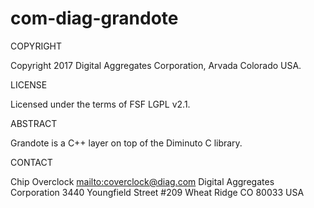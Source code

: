 # com-diag-grandote

COPYRIGHT

Copyright 2017 Digital Aggregates Corporation, Arvada Colorado USA.

LICENSE

Licensed under the terms of FSF LGPL v2.1.

ABSTRACT

Grandote is a C++ layer on top of the Diminuto C library.

CONTACT

Chip Overclock
<mailto:coverclock@diag.com>
Digital Aggregates Corporation
3440 Youngfield Street #209
Wheat Ridge CO 80033
USA
